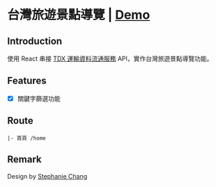# 台灣旅遊景點導覽 | [Demo](https://johnsonmao.github.io/taiwan_tourguide/#/home)

## Introduction

使用 React 串接 [TDX 運輸資料流通服務](https://tdx.transportdata.tw/) API，實作台灣旅遊景點導覽功能。

## Features

- [x] 關鍵字篩選功能

## Route

```
|- 首頁 /home
```

## Remark

Design by [Stephanie Chang](https://www.linkedin.com/in/chixuanchang/)
